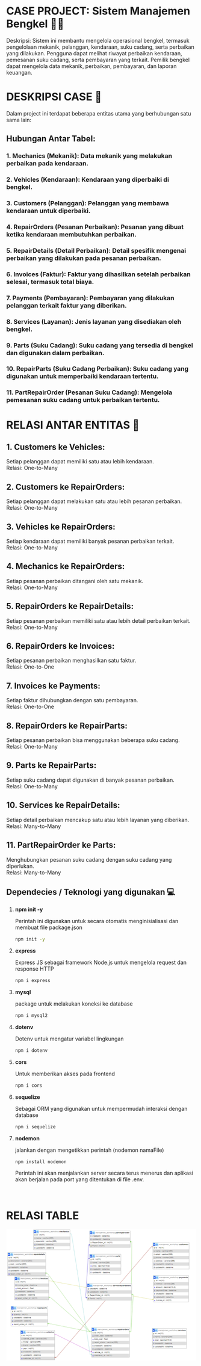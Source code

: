 # CASE PROJECT: Sistem Manajemen Bengkel 🚗🔧

Deskripsi: Sistem ini membantu mengelola operasional bengkel, termasuk pengelolaan mekanik, pelanggan, kendaraan, suku cadang, serta perbaikan yang dilakukan. Pengguna dapat melihat riwayat perbaikan kendaraan, pemesanan suku cadang, serta pembayaran yang terkait. Pemilik bengkel dapat mengelola data mekanik, perbaikan, pembayaran, dan laporan keuangan.

# DESKRIPSI CASE 🔧

Dalam project ini terdapat beberapa entitas utama yang berhubungan satu sama lain:

## Hubungan Antar Tabel:
### 1. **Mechanics (Mekanik)**: Data mekanik yang melakukan perbaikan pada kendaraan.
### 2. **Vehicles (Kendaraan)**: Kendaraan yang diperbaiki di bengkel.
### 3. **Customers (Pelanggan)**: Pelanggan yang membawa kendaraan untuk diperbaiki.
### 4. **RepairOrders (Pesanan Perbaikan)**: Pesanan yang dibuat ketika kendaraan membutuhkan perbaikan.
### 5. **RepairDetails (Detail Perbaikan)**: Detail spesifik mengenai perbaikan yang dilakukan pada pesanan perbaikan.
### 6. **Invoices (Faktur)**: Faktur yang dihasilkan setelah perbaikan selesai, termasuk total biaya.
### 7. **Payments (Pembayaran)**: Pembayaran yang dilakukan pelanggan terkait faktur yang diberikan.
### 8. **Services (Layanan)**: Jenis layanan yang disediakan oleh bengkel.
### 9. **Parts (Suku Cadang)**: Suku cadang yang tersedia di bengkel dan digunakan dalam perbaikan.
### 10. **RepairParts (Suku Cadang Perbaikan)**: Suku cadang yang digunakan untuk memperbaiki kendaraan tertentu.
### 11. **PartRepairOrder (Pesanan Suku Cadang)**: Mengelola pemesanan suku cadang untuk perbaikan tertentu.

# RELASI ANTAR ENTITAS 🔗

## 1. **Customers ke Vehicles**:
Setiap pelanggan dapat memiliki satu atau lebih kendaraan.  
Relasi: One-to-Many

## 2. **Customers ke RepairOrders**:
Setiap pelanggan dapat melakukan satu atau lebih pesanan perbaikan.  
Relasi: One-to-Many

## 3. **Vehicles ke RepairOrders**:
Setiap kendaraan dapat memiliki banyak pesanan perbaikan terkait.  
Relasi: One-to-Many

## 4. **Mechanics ke RepairOrders**:
Setiap pesanan perbaikan ditangani oleh satu mekanik.  
Relasi: One-to-Many

## 5. **RepairOrders ke RepairDetails**:
Setiap pesanan perbaikan memiliki satu atau lebih detail perbaikan terkait.  
Relasi: One-to-Many

## 6. **RepairOrders ke Invoices**:
Setiap pesanan perbaikan menghasilkan satu faktur.  
Relasi: One-to-One

## 7. **Invoices ke Payments**:
Setiap faktur dihubungkan dengan satu pembayaran.  
Relasi: One-to-One

## 8. **RepairOrders ke RepairParts**:
Setiap pesanan perbaikan bisa menggunakan beberapa suku cadang.  
Relasi: One-to-Many

## 9. **Parts ke RepairParts**:
Setiap suku cadang dapat digunakan di banyak pesanan perbaikan.  
Relasi: One-to-Many

## 10. **Services ke RepairDetails**:
Setiap detail perbaikan mencakup satu atau lebih layanan yang diberikan.  
Relasi: Many-to-Many

## 11. **PartRepairOrder ke Parts**:
Menghubungkan pesanan suku cadang dengan suku cadang yang diperlukan.  
Relasi: Many-to-Many

## Dependecies / Teknologi yang digunakan 💻

1. **npm init -y**

    Perintah ini digunakan untuk secara otomatis menginisialisasi dan membuat file package.json

    ```bash
    npm init -y
    ```

2. **express**

    Express JS sebagai framework Node.js untuk mengelola request dan response HTTP

    ```bash
    npm i express
    ```

3. **mysql**

    package untuk melakukan koneksi ke database

    ```bash
    npm i mysql2
    ```

4. **dotenv**

    Dotenv untuk mengatur variabel lingkungan

    ```bash
    npm i dotenv
    ```

4. **cors**

    Untuk memberikan akses pada frontend

    ```bash
    npm i cors
    ```

5. **sequelize**

    Sebagai ORM yang digunakan untuk mempermudah interaksi dengan database

    ```bash
    npm i sequelize
    ```

6. **nodemon**

    jalankan dengan mengetikkan perintah (nodemon namaFile)

    ```bash
    npm install nodemon
    ```

    Perintah ini akan menjalankan server secara terus menerus dan aplikasi akan berjalan pada port yang ditentukan di file .env.

<br>

# RELASI TABLE
![Database Relasi Bengkel](./img/relasitable.png)

